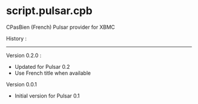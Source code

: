 script.pulsar.cpb
=================

CPasBien (French) Pulsar provider for XBMC

History : 
_________________
Version 0.2.0 : 
- Updated for Pulsar 0.2
- Use French title when available

Version 0.0.1
- Initial version for Pulsar 0.1
